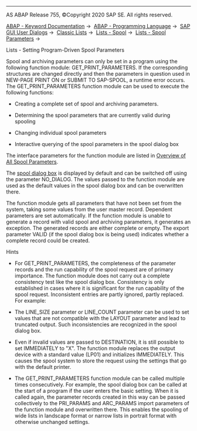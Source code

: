   

* * *

AS ABAP Release 755, ©Copyright 2020 SAP SE. All rights reserved.

[ABAP - Keyword Documentation](javascript:call_link\('abenabap.htm'\)) →  [ABAP - Programming Language](javascript:call_link\('abenabap_reference.htm'\)) →  [SAP GUI User Dialogs](javascript:call_link\('abenabap_screens.htm'\)) →  [Classic Lists](javascript:call_link\('abenabap_dynpro_list.htm'\)) →  [Lists - Spool](javascript:call_link\('abenprint.htm'\)) →  [Lists - Spool Parameters](javascript:call_link\('abenprint_parameters.htm'\)) → 

Lists - Setting Program-Driven Spool Parameters

Spool and archiving parameters can only be set in a program using the following function module: GET\_PRINT\_PARAMETERS. If the corresponding structures are changed directly and then the parameters in question used in NEW-PAGE PRINT ON or SUBMIT TO SAP-SPOOL, a runtime error occurs. The GET\_PRINT\_PARAMETERS function module can be used to execute the following functions:

-   Creating a complete set of spool and archiving parameters.

-   Determining the spool parameters that are currently valid during spooling

-   Changing individual spool parameters

-   Interactive querying of the spool parameters in the spool dialog box

The interface parameters for the function module are listed in [Overview of All Spool Parameters](javascript:call_link\('abenprint_parameters_overview.htm'\)).

The [spool dialog box](javascript:call_link\('abenprint_parameters_window.htm'\)) is displayed by default and can be switched off using the parameter NO\_DIALOG. The values passed to the function module are used as the default values in the spool dialog box and can be overwritten there.

The function module gets all parameters that have not been set from the system, taking some values from the user master record. Dependent parameters are set automatically. If the function module is unable to generate a record with valid spool and archiving parameters, it generates an exception. The generated records are either complete or empty. The export parameter VALID (if the spool dialog box is being used) indicates whether a complete record could be created.

Hints

-   For GET\_PRINT\_PARAMETERS, the completeness of the parameter records and the run capability of the spool request are of primary importance. The function module does not carry out a complete consistency test like the spool dialog box. Consistency is only established in cases where it is significant for the run capability of the spool request. Inconsistent entries are partly ignored, partly replaced. For example:

-   The LINE\_SIZE parameter or LINE\_COUNT parameter can be used to set values that are not compatible with the LAYOUT parameter and lead to truncated output. Such inconsistencies are recognized in the spool dialog box.

-   Even if invalid values are passed to DESTINATION, it is still possible to set IMMEDIATELY to "X". The function module replaces the output device with a standard value (LP01) and initializes IMMEDIATELY. This causes the spool system to store the request using the settings that go with the default printer.

-   The GET\_PRINT\_PARAMETERS function module can be called multiple times consecutively. For example, the spool dialog box can be called at the start of a program if the user enters the basic setting. When it is called again, the parameter records created in this way can be passed collectively to the PRI\_PARAMS and ARC\_PARAMS import parameters of the function module and overwritten there. This enables the spooling of wide lists in landscape format or narrow lists in portrait format with otherwise unchanged settings.